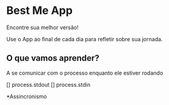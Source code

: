 # Best Me App

Encontre sua melhor versão!

Use o App ao final de cada dia para refletir sobre sua jornada.

## O que vamos aprender? 

A se comunicar com o processo enquanto ele estiver rodando

[] process.stdout
[] process.stdin

*Assincronismo